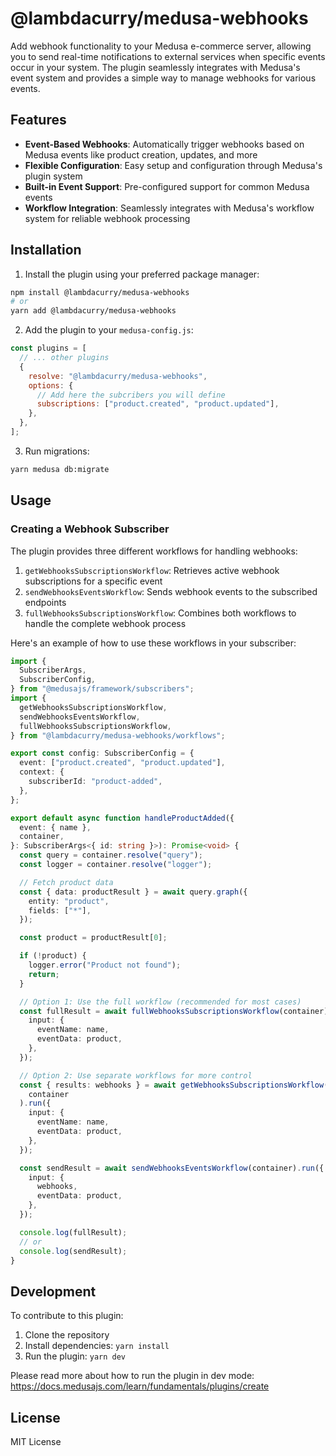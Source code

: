 # @lambdacurry/medusa-webhooks

Add webhook functionality to your Medusa e-commerce server, allowing you to send real-time notifications to external services when specific events occur in your system. The plugin seamlessly integrates with Medusa's event system and provides a simple way to manage webhooks for various events.

## Features

- **Event-Based Webhooks**: Automatically trigger webhooks based on Medusa events like product creation, updates, and more
- **Flexible Configuration**: Easy setup and configuration through Medusa's plugin system
- **Built-in Event Support**: Pre-configured support for common Medusa events
- **Workflow Integration**: Seamlessly integrates with Medusa's workflow system for reliable webhook processing

## Installation

1. Install the plugin using your preferred package manager:

```bash
npm install @lambdacurry/medusa-webhooks
# or
yarn add @lambdacurry/medusa-webhooks
```

2. Add the plugin to your `medusa-config.js`:

```javascript
const plugins = [
  // ... other plugins
  {
    resolve: "@lambdacurry/medusa-webhooks",
    options: {
      // Add here the subcribers you will define
      subscriptions: ["product.created", "product.updated"],
    },
  },
];
```

3. Run migrations:

```bash
yarn medusa db:migrate
```

## Usage

### Creating a Webhook Subscriber

The plugin provides three different workflows for handling webhooks:

1. `getWebhooksSubscriptionsWorkflow`: Retrieves active webhook subscriptions for a specific event
2. `sendWebhooksEventsWorkflow`: Sends webhook events to the subscribed endpoints
3. `fullWebhooksSubscriptionsWorkflow`: Combines both workflows to handle the complete webhook process

Here's an example of how to use these workflows in your subscriber:

```typescript
import {
  SubscriberArgs,
  SubscriberConfig,
} from "@medusajs/framework/subscribers";
import {
  getWebhooksSubscriptionsWorkflow,
  sendWebhooksEventsWorkflow,
  fullWebhooksSubscriptionsWorkflow,
} from "@lambdacurry/medusa-webhooks/workflows";

export const config: SubscriberConfig = {
  event: ["product.created", "product.updated"],
  context: {
    subscriberId: "product-added",
  },
};

export default async function handleProductAdded({
  event: { name },
  container,
}: SubscriberArgs<{ id: string }>): Promise<void> {
  const query = container.resolve("query");
  const logger = container.resolve("logger");

  // Fetch product data
  const { data: productResult } = await query.graph({
    entity: "product",
    fields: ["*"],
  });

  const product = productResult[0];

  if (!product) {
    logger.error("Product not found");
    return;
  }

  // Option 1: Use the full workflow (recommended for most cases)
  const fullResult = await fullWebhooksSubscriptionsWorkflow(container).run({
    input: {
      eventName: name,
      eventData: product,
    },
  });

  // Option 2: Use separate workflows for more control
  const { results: webhooks } = await getWebhooksSubscriptionsWorkflow(
    container
  ).run({
    input: {
      eventName: name,
      eventData: product,
    },
  });

  const sendResult = await sendWebhooksEventsWorkflow(container).run({
    input: {
      webhooks,
      eventData: product,
    },
  });

  console.log(fullResult);
  // or
  console.log(sendResult);
}
```

## Development

To contribute to this plugin:

1. Clone the repository
2. Install dependencies: `yarn install`
3. Run the plugin: `yarn dev`

Please read more about how to run the plugin in dev mode: https://docs.medusajs.com/learn/fundamentals/plugins/create

## License

MIT License
